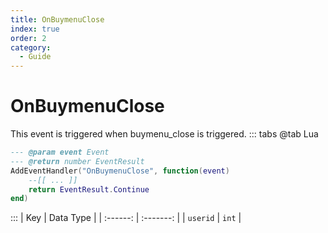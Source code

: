 ```yaml
---
title: OnBuymenuClose
index: true
order: 2
category:
  - Guide
---
```


# OnBuymenuClose
This event is triggered when buymenu_close is triggered.
::: tabs
@tab Lua
```lua
--- @param event Event
--- @return number EventResult
AddEventHandler("OnBuymenuClose", function(event)
    --[[ ... ]]
    return EventResult.Continue
end)
```

:::
|    Key   | Data Type |
| :------: | :-------: |
| `userid` |   `int`   |